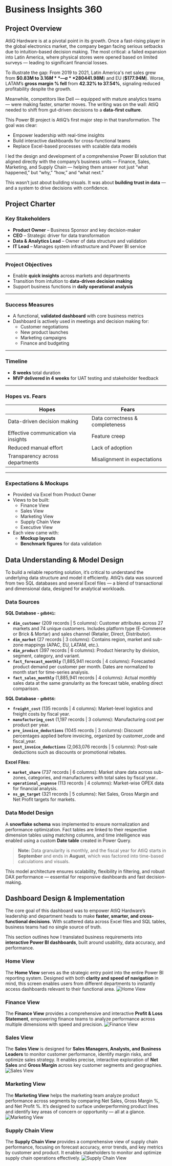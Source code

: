 # Business Insights 360

## Project Overview

AtliQ Hardware is at a pivotal point in its growth. Once a fast-rising player in the global electronics market, the company began facing serious setbacks due to intuition-based decision making. The most critical: a failed expansion into Latin America, where physical stores were opened based on limited surveys — leading to significant financial losses.

To illustrate the gap: From 2019 to 2021, Latin America's net sales grew from **$0.83M to $3.16M** — a **280% increase**, yet still far behind regions like APAC (**$441.98M**) and EU (**$177.94M**). Worse, LATAM’s **gross margin % fell** from **42.32% to 37.54%**, signaling reduced profitability despite the growth.

Meanwhile, competitors like Dell — equipped with mature analytics teams — were making faster, smarter moves. The writing was on the wall: AtliQ needed to shift from gut-driven decisions to a **data-first culture**.

This Power BI project is AtliQ’s first major step in that transformation. The goal was clear:
- Empower leadership with real-time insights
- Build interactive dashboards for cross-functional teams
- Replace Excel-based processes with scalable data models

I led the design and development of a comprehensive Power BI solution that aligned directly with the company’s business units — Finance, Sales, Marketing, and Supply Chain — helping them answer not just “what happened,” but “why,” “how,” and “what next.”

This wasn’t just about building visuals. It was about **building trust in data** — and a system to drive decisions with confidence.

## Project Charter

### Key Stakeholders

- **Product Owner** – Business Sponsor and key decision-maker
- **CEO** – Strategic driver for data transformation
- **Data & Analytics Lead** – Owner of data structure and validation
- **IT Lead** – Manages system infrastructure and Power BI service

---

### Project Objectives

- Enable **quick insights** across markets and departments
- Transition from intuition to **data-driven decision making**
- Support business functions in **daily operational analysis**

---

### Success Measures

- A functional, **validated dashboard** with core business metrics
- Dashboard is actively used in meetings and decision making for:
  - Customer negotiations
  - New product launches
  - Marketing campaigns
  - Finance and budgeting

---

### Timeline

- **8 weeks** total duration
- **MVP delivered in 4 weeks** for UAT testing and stakeholder feedback

---

### Hopes vs. Fears

| Hopes                                  | Fears                                |
|----------------------------------------|--------------------------------------|
| Data-driven decision making            | Data correctness & completeness      |
| Effective communication via insights   | Feature creep                        |
| Reduced manual effort                  | Lack of adoption                     |
| Transparency across departments        | Misalignment in expectations         |

---

### Expectations & Mockups

- Provided via Excel from Product Owner
- Views to be built:
  - Finance View
  - Sales View
  - Marketing View
  - Supply Chain View
  - Executive View
- Each view came with:
  - **Mockup layouts**
  - **Benchmark figures** for data validation

## Data Understanding & Model Design

To build a reliable reporting solution, it’s critical to understand the underlying data structure and model it efficiently. AtliQ’s data was sourced from two SQL databases and several Excel files — a blend of transactional and dimensional data, designed for analytical workloads.

### Data Sources

**SQL Database - `gdb041`:**
- **`dim_customer`** (209 records | 5 columns): Customer attributes across 27 markets and 74 unique customers. Includes platform type (E-Commerce or Brick & Mortar) and sales channel (Retailer, Direct, Distributor).
- **`dim_market`** (27 records | 3 columns): Contains region, market and sub-zone mappings (APAC, EU, LATAM, etc.).
- **`dim_product`** (397 records | 6 columns): Product hierarchy by division, segment, category, and variant.
- **`fact_forecast_monthly`** (1,885,941 records | 4 columns): Forecasted product demand per customer per month. Dates are normalized to month start for time-series analysis.
- **`fact_sales_monthly`** (1,885,941 records | 4 columns): Actual monthly sales data at the same granularity as the forecast table, enabling direct comparison.

**SQL Database - `gdb056`:**
- **`freight_cost`** (135 records | 4 columns): Market-level logistics and freight costs by fiscal year.
- **`manufacturing_cost`** (1,197 records | 3 columns): Manufacturing cost per product per year.
- **`pre_invoice_deductions`** (1045 records | 3 columns): Discount percentages applied before invoicing, organized by customer_code and fiscal_year.
- **`post_invoice_deductions`** (2,063,076 records | 5 columns): Post-sale deductions such as discounts or promotional rebates.

**Excel Files:**
- **`market_share`** (737 records | 6 columns): Market share data across sub-zones, categories, and manufacturers with total sales by fiscal year..
- **`operational_expense`** (113 records | 4 columns): Market-wise OPEX data for financial analysis.
- **`ns_gm_target`** (321 records | 5 columns): Net Sales, Gross Margin and Net Profit targets for markets.

### Data Model Design

A **snowflake schema** was implemented to ensure normalization and performance optimization. Fact tables are linked to their respective dimension tables using matching columns, and time intelligence was enabled using a custom **Date table** created in Power Query.

> **Note:** Data granularity is monthly, and the fiscal year for AtliQ starts in **September** and ends in **August**, which was factored into time-based calculations and visuals.

This model architecture ensures scalability, flexibility in filtering, and robust DAX performance — essential for responsive dashboards and fast decision-making.

## Dashboard Design & Implementation

The core goal of this dashboard was to empower AtliQ Hardware’s leadership and department heads to make **faster, smarter, and cross-functional decisions**. With scattered data across Excel files and SQL tables, business teams had no single source of truth.

This section outlines how I translated business requirements into **interactive Power BI dashboards**, built around usability, data accuracy, and performance.

### Home View

The **Home View** serves as the strategic entry point into the entire Power BI reporting system. Designed with both **clarity and speed of navigation** in mind, this screen enables users from different departments to instantly access dashboards relevant to their functional area.
![Home View](path-to-home-gif.gif)


### Finance View 

The **Finance View** provides a comprehensive and interactive **Profit & Loss Statement**, empowering finance teams to analyze performance across multiple dimensions with speed and precision.
![Finance View](path-to-finance-gif.gif)

### Sales View 

The **Sales View** is designed for **Sales Managers, Analysts, and Business Leaders** to monitor customer performance, identify margin risks, and optimize sales strategy. It enables precise, interactive exploration of **Net Sales** and **Gross Margin** across key customer segments and geographies.
![Sales View](path-to-sales-gif.gif)

### Marketing View

The **Marketing View** helps the marketing team analyze product performance across segments by comparing Net Sales, Gross Margin %, and Net Profit %. It’s designed to surface underperforming product lines and identify key areas of concern or opportunity — all at a glance.
![Marketing View](path-to-marketing-gif.gif)

### Supply Chain View

The **Supply Chain View** provides a comprehensive view of supply chain performance, focusing on forecast accuracy, error trends, and key metrics by customer and product. It enables stakeholders to monitor and optimize supply chain operations effectively.
![Supply Chain View](path-to-supply-chain-gif.gif)





    


